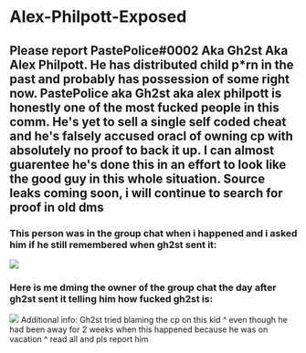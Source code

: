 # Alex-Philpott-Exposed

Please report PastePolice#0002 Aka Gh2st Aka Alex Philpott. He has distributed child p*rn in the past and probably has possession of some right now.
PastePolice aka Gh2st aka alex philpott is honestly one of the most fucked people in this comm. He's yet to sell a single self coded cheat and
he's falsely accused oracl of owning cp with absolutely no proof to back it up. I can almost guarentee he's done this in an effort to look like the good guy in this whole situation. Source leaks coming soon, i will continue to search for proof in old dms
------
### This person was in the group chat when i happened and i asked him if he still remembered when gh2st sent it:
<img src="https://media.discordapp.net/attachments/919406835415519242/920518383349403709/unknown.png">

### Here is me dming the owner of the group chat the day after gh2st sent it telling him how fucked gh2st is:
<img src="https://media.discordapp.net/attachments/919406835415519242/920518545283113010/2.png">
Additional info: Gh2st tried blaming the cp on this kid ^ even though he had been away for 2 weeks when this happened because he was on vacation
^ read all and pls report him
